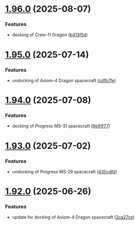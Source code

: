 # [1.96.0](https://github.com/corquaid/international-space-station-APIs/compare/v1.95.0...v1.96.0) (2025-08-07)


### Features

* docking of Crew-11 Dragon ([b413f5d](https://github.com/corquaid/international-space-station-APIs/commit/b413f5d3dc37bced1891b39b6d91d3a740d0d639))



# [1.95.0](https://github.com/corquaid/international-space-station-APIs/compare/v1.94.0...v1.95.0) (2025-07-14)


### Features

* undocking of Axiom-4 Dragon spacecraft ([cdfb7fe](https://github.com/corquaid/international-space-station-APIs/commit/cdfb7fe0546588634f046b5862100ad1f0d96e8b))



# [1.94.0](https://github.com/corquaid/international-space-station-APIs/compare/v1.93.0...v1.94.0) (2025-07-08)


### Features

* docking of Progress MS-31 spacecraft ([9e91f77](https://github.com/corquaid/international-space-station-APIs/commit/9e91f77bc16a7dbd0839626b2a48fd2381a1c693))



# [1.93.0](https://github.com/corquaid/international-space-station-APIs/compare/v1.92.0...v1.93.0) (2025-07-02)


### Features

* undocking of Progress MS-29 spacecraft ([435cdfd](https://github.com/corquaid/international-space-station-APIs/commit/435cdfd7831fa4c329f3e983b4cfb360300c7297))



# [1.92.0](https://github.com/corquaid/international-space-station-APIs/compare/v1.91.0...v1.92.0) (2025-06-26)


### Features

* update for docking of Axiom-4 Dragon spacecraft ([2ca27ce](https://github.com/corquaid/international-space-station-APIs/commit/2ca27ce6ca3c7ee0a727789df78df691fb97ca32))



